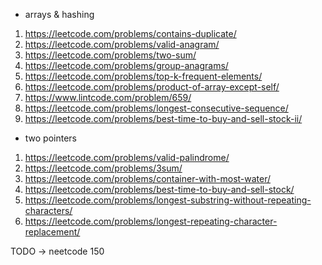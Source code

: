 * arrays & hashing

1. https://leetcode.com/problems/contains-duplicate/
2. https://leetcode.com/problems/valid-anagram/
3. https://leetcode.com/problems/two-sum/
4. https://leetcode.com/problems/group-anagrams/
5. https://leetcode.com/problems/top-k-frequent-elements/
6. https://leetcode.com/problems/product-of-array-except-self/
7. https://www.lintcode.com/problem/659/
8. https://leetcode.com/problems/longest-consecutive-sequence/
9. https://leetcode.com/problems/best-time-to-buy-and-sell-stock-ii/

* two pointers

1. https://leetcode.com/problems/valid-palindrome/
2. https://leetcode.com/problems/3sum/
3. https://leetcode.com/problems/container-with-most-water/
4. https://leetcode.com/problems/best-time-to-buy-and-sell-stock/
5. https://leetcode.com/problems/longest-substring-without-repeating-characters/
6. https://leetcode.com/problems/longest-repeating-character-replacement/

TODO -> neetcode 150
